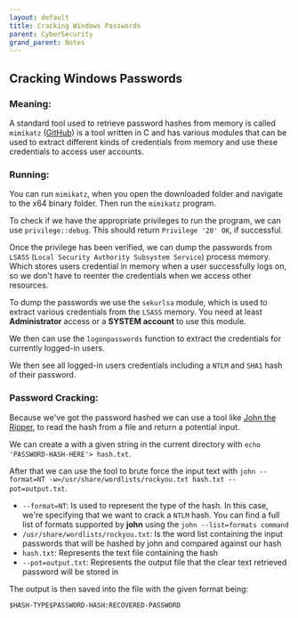 ```yaml
---
layout: default
title: Cracking Windows Passwords
parent: CyberSecurity
grand_parent: Notes
---
```


## Cracking Windows Passwords

### Meaning:

A standard tool used to retrieve password hashes from memory is called `mimikatz` ([GitHub](https://github.com/gentilkiwi/mimikatz)) is a tool written in C and has various modules that can be used to extract different kinds of credentials from memory and use these credentials to access user accounts.

### Running:

You can run `mimikatz`, when you open the downloaded folder and navigate to the x64 binary folder.
Then run the `mimikatz` program.

To check if we have the appropriate privileges to run the program, we can use `privilege::debug`.
This should return `Privilege '20' OK`, if successful.

Once the privilege has been verified, we can dump the passwords from `LSASS` (`Local Security Authority Subsystem Service`) process memory.
Which stores users credential in memory when a user successfully logs on, so we don't have to reenter the credentials when we access other resources.

To dump the passwords we use the `sekurlsa` module, which is used to extract various credentials from the `LSASS` memory.
You need at least **Administrator** access or a **SYSTEM account** to use this module.

We then can use the `logonpasswords` function to extract the credentials for currently logged-in users.

We then see all logged-in users credentials including a `NTLM` and `SHA1` hash of their password.

### Password Cracking: 

Because we've got the password hashed we can use a tool like [John the Ripper](https://www.openwall.com/john/), to read the hash from a file and return a potential input.

We can create a with a given string in the current directory with `echo 'PASSWORD-HASH-HERE'> hash.txt`.

After that we can use the tool to brute force the input text with `john --format=NT -w=/usr/share/wordlists/rockyou.txt hash.txt --pot=output.txt`.

- `--format=NT`: Is used to represent the type of the hash. In this case, we're specifying that we want to crack a `NTLM` hash. You can find a full list of formats supported by **john** using the `john --list=formats command`
- `/usr/share/wordlists/rockyou.txt`: Is the word list containing the input passwords that will be hashed by john and compared against our hash
- `hash.txt`: Represents the text file containing the hash
- `--pot=output.txt`: Represents the output file that the clear text retrieved password will be stored in

The output is then saved into the file with the given format being:

```
$HASH-TYPE$PASSWORD-HASH:RECOVERED-PASSWORD
```
